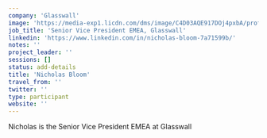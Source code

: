 ```yaml
---
company: 'Glasswall'
image: 'https://media-exp1.licdn.com/dms/image/C4D03AQE917DOj4pxbA/profile-displayphoto-shrink_200_200/0?e=1588204800&v=beta&t=ygDZ7KoXN8wZjyl5YjPeWSWSh0xTc_Oxwo2tQvgsuDs'
job_title: 'Senior Vice President EMEA, Glasswall'
linkedin: 'https://www.linkedin.com/in/nicholas-bloom-7a71599b/'
notes: ''
project_leader: ''
sessions: []
status: add-details
title: 'Nicholas Bloom'
travel_from: ''
twitter: ''
type: participant
website: ''
---
```

Nicholas is the Senior Vice President EMEA at Glasswall